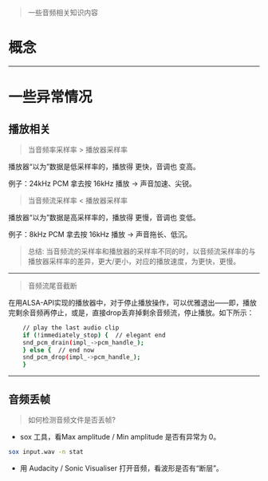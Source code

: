 > 一些音频相关知识内容

# 概念




---

# 一些异常情况

## 播放相关

> 当音频率采样率 > 播放器采样率

播放器“以为”数据是低采样率的，播放得 更快，音调也 变高。

例子：24kHz PCM 拿去按 16kHz 播放 → 声音加速、尖锐。

> 当音频流采样率 < 播放器采样率

播放器“以为”数据是高采样率的，播放得 更慢，音调也 变低。

例子：8kHz PCM 拿去按 16kHz 播放 → 声音拖长、低沉。

> 总结: 当音频流的采样率和播放器的采样率不同的时，以音频流采样率的与播放器采样率的差异，更大/更小，对应的播放速度，为更快，更慢。

---

> 音频流尾音截断

在用ALSA-API实现的播放器中，对于停止播放操作，可以优雅退出——即，播放完剩余音频再停止，或是，直接drop丢弃掉剩余音频流，停止播放。如下所示：

```bash
    // play the last audio clip
    if (!immediately_stop) {  // elegant end
    snd_pcm_drain(impl_->pcm_handle_);
    } else {  // end now
    snd_pcm_drop(impl_->pcm_handle_);
    }
```

---

## 音频丢帧

> 如何检测音频文件是否丢帧?

- sox 工具，看Max amplitude / Min amplitude 是否有异常为 0。

```bash
sox input.wav -n stat
```

- 用 Audacity / Sonic Visualiser 打开音频，看波形是否有“断层”。

